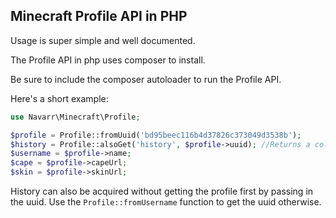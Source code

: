 ## Minecraft Profile API in PHP

Usage is super simple and well documented.  

The Profile API in php uses composer to install. 

Be sure to include the composer autoloader to run the Profile API.

Here's a short example:

```php
use Navarr\Minecraft\Profile;

$profile = Profile::fromUuid('bd95beec116b4d37826c373049d3538b');
$history = Profile::alsoGet('history', $profile->uuid); //Returns a collection of usernames and the time they were last updated. 
$username = $profile->name;
$cape = $profile->capeUrl;
$skin = $profile->skinUrl;
```

History can also be acquired without getting the profile first by passing in the uuid. Use the `Profile::fromUsername` 
 function to get the uuid otherwise. 